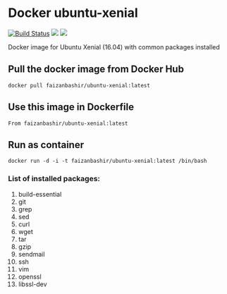 # Docker ubuntu-xenial
[![Build Status](https://travis-ci.org/faizanbashir/ubuntu-xenial.svg?branch=master)](https://travis-ci.org/faizanbashir/ubuntu-xenial)
[![](https://images.microbadger.com/badges/image/faizanbashir/ubuntu-xenial.svg)](https://microbadger.com/images/faizanbashir/ubuntu-xenial)
[![](https://images.microbadger.com/badges/version/faizanbashir/ubuntu-xenial.svg)](https://microbadger.com/images/faizanbashir/ubuntu-xenial)

Docker image for Ubuntu Xenial (16.04) with common packages installed

## Pull the docker image from Docker Hub
`docker pull faizanbashir/ubuntu-xenial:latest`

## Use this image in Dockerfile
`From faizanbashir/ubuntu-xenial:latest`

## Run as container
`docker run -d -i -t faizanbashir/ubuntu-xenial:latest /bin/bash`

### List of installed packages:
1. build-essential 
2. git 
3. grep 
4. sed 
5. curl 
6. wget 
7. tar 
8. gzip 
9. sendmail 
10. ssh 
11. vim 
12. openssl 
13. libssl-dev
